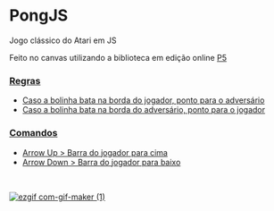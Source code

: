 # PongJS
Jogo clássico do Atari em JS

Feito no canvas utilizando a biblioteca em edição online <a href='https://editor.p5js.org/'>P5

### Regras
  <ul>
<li>Caso a bolinha bata na borda do jogador, ponto para o adversário
<li>Caso a bolinha bata na borda do adversário, ponto para o jogador
  </ul>
  
### Comandos
  <ul>
<li>Arrow Up > Barra do jogador para cima
<li>Arrow Down > Barra do jogador para baixo
</ul>
 <br>


![ezgif com-gif-maker (1)](https://user-images.githubusercontent.com/101290219/170895773-cc2efaf5-310e-4475-810c-51ffd110a74c.gif)
